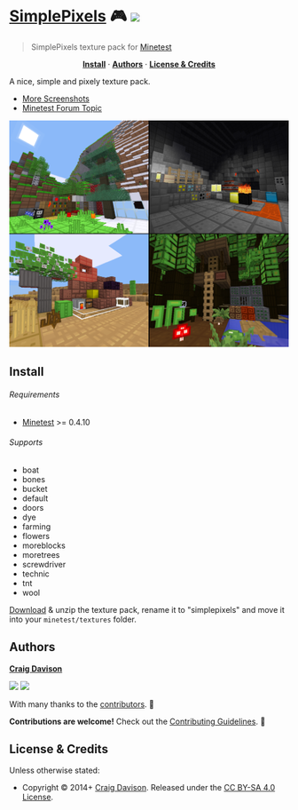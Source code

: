 # [SimplePixels](https://davison.io/minetest/simplepixels) :video_game:  [![](https://img.shields.io/gitter/room/davisonio/simplepixels.svg)](https://gitter.im/davisonio/simplepixels)

> SimplePixels texture pack for [Minetest](http://www.minetest.net)

<p align="center">
<b><a href="#install">Install</a></b>
·
<b><a href="#authors">Authors</a></b>
·
<b><a href="#license--credits">License & Credits</a></b>
</p>

A nice, simple and pixely texture pack.

- [More Screenshots](https://davison.io/minetest/simplepixels/#screenshots)
- [Minetest Forum Topic](https://forum.minetest.net/viewtopic.php?id=9008)

![Template](Template.png)

## Install

###### Requirements

- [Minetest](http://www.minetest.net) >= 0.4.10

###### Supports

- boat
- bones
- bucket
- default
- doors
- dye
- farming
- flowers
- moreblocks
- moretrees
- screwdriver
- technic
- tnt
- wool

[Download](https://github.com/davisonio/simplepixels/archive/master.zip) & unzip the texture pack, rename it to "simplepixels" and move it into your `minetest/textures` folder.

## Authors

**[Craig Davison](https://davison.io)**

[![](https://img.shields.io/github/followers/davisonio.svg?style=social&label=Follow%20davisonio)](https://github.com/davisonio) [![](https://img.shields.io/twitter/follow/davisonio.svg?style=social)](https://twitter.com/davisonio)

With many thanks to the [contributors](https://github.com/davisonio/simplepixels/graphs/contributors). :clap:

**Contributions are welcome!** Check out the [Contributing Guidelines](https://github.com/davisonio/simplepixles/blob/master/CONTRIBUTING.md). :raised_hands:

## License & Credits

Unless otherwise stated:

- Copyright © 2014+ [Craig Davison](https://davison.io). Released under the [CC BY-SA 4.0 License](https://creativecommons.org/licenses/by-sa/4.0/legalcode).
